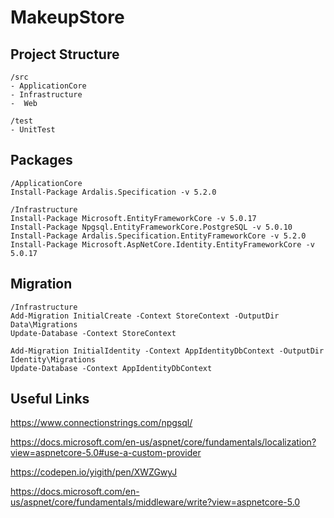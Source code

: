 # MakeupStore

## Project Structure

```
/src
- ApplicationCore
- Infrastructure
-  Web

/test
- UnitTest
```

## Packages

```
/ApplicationCore
Install-Package Ardalis.Specification -v 5.2.0

/Infrastructure
Install-Package Microsoft.EntityFrameworkCore -v 5.0.17
Install-Package Npgsql.EntityFrameworkCore.PostgreSQL -v 5.0.10
Install-Package Ardalis.Specification.EntityFrameworkCore -v 5.2.0
Install-Package Microsoft.AspNetCore.Identity.EntityFrameworkCore -v 5.0.17
```


## Migration
```
/Infrastructure
Add-Migration InitialCreate -Context StoreContext -OutputDir Data\Migrations
Update-Database -Context StoreContext

Add-Migration InitialIdentity -Context AppIdentityDbContext -OutputDir Identity\Migrations
Update-Database -Context AppIdentityDbContext

```

## Useful Links
https://www.connectionstrings.com/npgsql/

https://docs.microsoft.com/en-us/aspnet/core/fundamentals/localization?view=aspnetcore-5.0#use-a-custom-provider

https://codepen.io/yigith/pen/XWZGwyJ

https://docs.microsoft.com/en-us/aspnet/core/fundamentals/middleware/write?view=aspnetcore-5.0